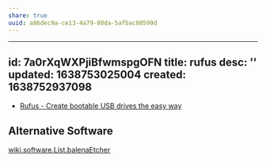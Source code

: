 ```yaml
---
share: true
uuid: a86dec9a-ce13-4a79-80da-5afbac80599d
---
```

---
id: 7a0rXqWXPjiBfwmspgOFN
title: rufus
desc: ''
updated: 1638753025004
created: 1638752937098
---


* [Rufus - Create bootable USB drives the easy way](https://rufus.ie/en/)

## Alternative Software

[wiki.software.List.balenaEtcher](/undefined)